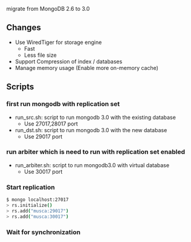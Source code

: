 migrate from MongoDB 2.6 to 3.0

## Changes

- Use WiredTiger for storage engine
  - Fast
  - Less file size
- Support Compression of index / databases
- Manage memory usage (Enable more on-memory cache)

## Scripts

### first run mongodb with replication set

- run_src.sh: script to run mongodb 3.0 with the existing database
  - Use 27017,28017 port
- run_dst.sh: script to run mongodb 3.0 with the new database
  - Use 29017 port

### run arbiter which is need to run with replication set enabled

- run_arbiter.sh: script to run mongodb3.0 with virtual database
  - Use 30017 port

### Start replication

```bash
$ mongo localhost:27017
> rs.initialize()
> rs.add("musca:29017")
> rs.add("musca:30017")
```

### Wait for synchronization
